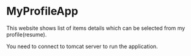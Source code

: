 # MyProfileApp
This website shows list of items details which can be selected from my profile(resume).

You need to connect to  tomcat server to run the application. 